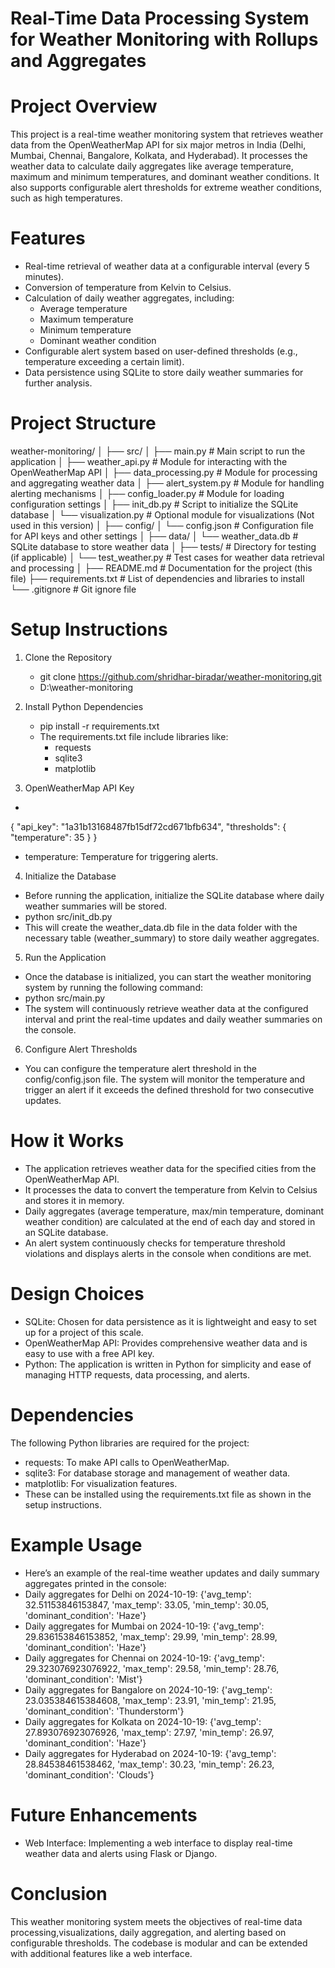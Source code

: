 # Real-Time Data Processing System for Weather Monitoring with Rollups and Aggregates

# Project Overview
This project is a real-time weather monitoring system that retrieves weather data from the OpenWeatherMap API for six major metros in India (Delhi, Mumbai, Chennai, Bangalore, Kolkata, and Hyderabad). It processes the weather data to calculate daily aggregates like average temperature, maximum and minimum temperatures, and dominant weather conditions. It also supports configurable alert thresholds for extreme weather conditions, such as high temperatures.

# Features
* Real-time retrieval of weather data at a configurable interval (every 5 minutes).
* Conversion of temperature from Kelvin to Celsius.
* Calculation of daily weather aggregates, including:
   * Average temperature
   * Maximum temperature
   * Minimum temperature
   * Dominant weather condition
* Configurable alert system based on user-defined thresholds (e.g., temperature exceeding a certain limit).
* Data persistence using SQLite to store daily weather summaries for further analysis.

# Project Structure
weather-monitoring/
│
├── src/
│   ├── main.py                 # Main script to run the application
│   ├── weather_api.py           # Module for interacting with the OpenWeatherMap API
│   ├── data_processing.py       # Module for processing and aggregating weather data
│   ├── alert_system.py          # Module for handling alerting mechanisms
│   ├── config_loader.py         # Module for loading configuration settings
│   ├── init_db.py               # Script to initialize the SQLite database
│   └── visualization.py         # Optional module for visualizations (Not used in this version)
│
├── config/
│   └── config.json              # Configuration file for API keys and other settings
│
├── data/
│   └── weather_data.db          # SQLite database to store weather data
│
├── tests/                       # Directory for testing (if applicable)
│   └── test_weather.py          # Test cases for weather data retrieval and processing
│
├── README.md                    # Documentation for the project (this file)
├── requirements.txt             # List of dependencies and libraries to install
└── .gitignore                   # Git ignore file

# Setup Instructions

1. Clone the Repository
   * git clone https://github.com/shridhar-biradar/weather-monitoring.git
   * D:\weather-monitoring

2. Install Python Dependencies
   * pip install -r requirements.txt 
   * The requirements.txt file include libraries like:
      * requests
      * sqlite3
      * matplotlib

3. OpenWeatherMap API Key
* 
{
    "api_key": "1a31b13168487fb15df72cd671bfb634",
    "thresholds": {
        "temperature": 35
    }
}
* temperature: Temperature for triggering alerts.

4. Initialize the Database
* Before running the application, initialize the SQLite database where daily weather summaries will be stored.
* python src/init_db.py
* This will create the weather_data.db file in the data folder with the necessary table (weather_summary) to store daily weather aggregates.

5. Run the Application
* Once the database is initialized, you can start the weather monitoring system by running the following command:
* python src/main.py
* The system will continuously retrieve weather data at the configured interval and print the real-time updates and daily weather summaries on the console.

6. Configure Alert Thresholds
* You can configure the temperature alert threshold in the config/config.json file. The system will monitor the temperature and trigger an alert if it exceeds the defined threshold for two consecutive updates.

# How it Works
* The application retrieves weather data for the specified cities from the OpenWeatherMap API.
* It processes the data to convert the temperature from Kelvin to Celsius and stores it in memory.
* Daily aggregates (average temperature, max/min temperature, dominant weather condition) are calculated at the end of each day and stored in an SQLite database.
* An alert system continuously checks for temperature threshold violations and displays alerts in the console when conditions are met.

# Design Choices
* SQLite: Chosen for data persistence as it is lightweight and easy to set up for a project of this scale.
* OpenWeatherMap API: Provides comprehensive weather data and is easy to use with a free API key.
* Python: The application is written in Python for simplicity and ease of managing HTTP requests, data processing, and alerts.

# Dependencies
The following Python libraries are required for the project:
* requests: To make API calls to OpenWeatherMap.
* sqlite3: For database storage and management of weather data.
* matplotlib: For visualization features.
* These can be installed using the requirements.txt file as shown in the setup instructions.

# Example Usage
* Here’s an example of the real-time weather updates and daily summary aggregates printed in the console:
* Daily aggregates for Delhi on 2024-10-19: {'avg_temp': 32.51153846153847, 'max_temp': 33.05, 'min_temp': 30.05, 'dominant_condition': 'Haze'}
* Daily aggregates for Mumbai on 2024-10-19: {'avg_temp': 29.836153846153852, 'max_temp': 29.99, 'min_temp': 28.99, 'dominant_condition': 'Haze'}
* Daily aggregates for Chennai on 2024-10-19: {'avg_temp': 29.323076923076922, 'max_temp': 29.58, 'min_temp': 28.76, 'dominant_condition': 'Mist'}
* Daily aggregates for Bangalore on 2024-10-19: {'avg_temp': 23.035384615384608, 'max_temp': 23.91, 'min_temp': 21.95, 'dominant_condition': 'Thunderstorm'}
* Daily aggregates for Kolkata on 2024-10-19: {'avg_temp': 27.893076923076926, 'max_temp': 27.97, 'min_temp': 26.97, 'dominant_condition': 'Haze'}
* Daily aggregates for Hyderabad on 2024-10-19: {'avg_temp': 28.84538461538462, 'max_temp': 30.23, 'min_temp': 26.23, 'dominant_condition': 'Clouds'}

# Future Enhancements
* Web Interface: Implementing a web interface to display real-time weather data and alerts using Flask or Django.

# Conclusion
This weather monitoring system meets the objectives of real-time data processing,visualizations, daily aggregation, and alerting based on configurable thresholds. The codebase is modular and can be extended with additional features like a web interface.
